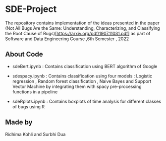# SDE-Project

The repository contains implementation of the ideas presented in the paper (Not All Bugs Are the Same:
Understanding, Characterizing, and Classifying the Root Cause of Bugs)[https://arxiv.org/pdf/1907.11031.pdf] as part of Software and Data Engineering Course ,6th Semester , 2022

## About Code

- sdeBert.ipynb : Contains classification using BERT algorithm of Google

- sdespacy.ipynb : Contains classification using four models : Logistic regression , Random forest classification , Naive Bayes and Support Vector Machine by integrating them with spacy pre-processing functions in a pipeline

- sdeRplots.ipynb : Contains boxplots of time analysis for different classes of bugs using R

## Made by 

Ridhima Kohli and
Surbhi Dua

